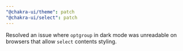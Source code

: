 ```yaml
---
"@chakra-ui/theme": patch
"@chakra-ui/select": patch
---
```


Resolved an issue where `optgroup` in dark mode was unreadable on browsers that
allow `select` contents styling.
